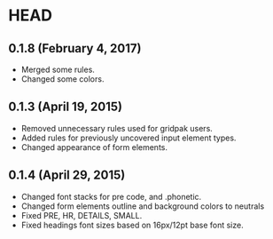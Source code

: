 # HEAD

## 0.1.8 (February 4, 2017)

* Merged some rules.
* Changed some colors.

## 0.1.3 (April 19, 2015)

* Removed unnecessary rules used for gridpak users.
* Added rules for previously uncovered input element types.
* Changed appearance of form elements.

## 0.1.4 (April 29, 2015)

* Changed font stacks for pre code, and .phonetic.
* Changed form elements outline and background colors to neutrals
* Fixed PRE, HR, DETAILS, SMALL.
* Fixed headings font sizes based on 16px/12pt base font size.